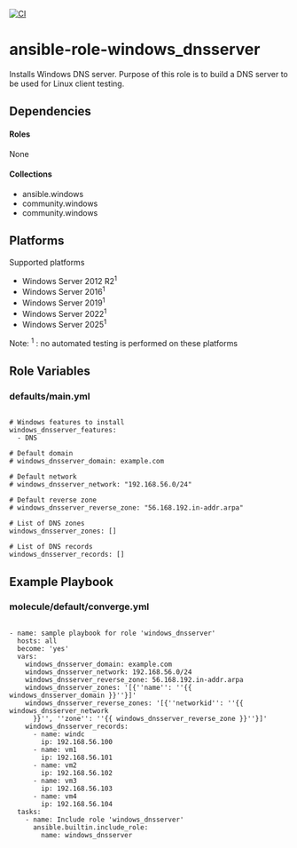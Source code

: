 [![CI](https://github.com/de-it-krachten/ansible-role-windows_dnsserver/workflows/CI/badge.svg?event=push)](https://github.com/de-it-krachten/ansible-role-windows_dnsserver/actions?query=workflow%3ACI)


# ansible-role-windows_dnsserver

Installs Windows DNS server.
Purpose of this role is to build a DNS server to be used for Linux client testing.



## Dependencies

#### Roles
None

#### Collections
- ansible.windows
- community.windows
- community.windows

## Platforms

Supported platforms

- Windows Server 2012 R2<sup>1</sup>
- Windows Server 2016<sup>1</sup>
- Windows Server 2019<sup>1</sup>
- Windows Server 2022<sup>1</sup>
- Windows Server 2025<sup>1</sup>

Note:
<sup>1</sup> : no automated testing is performed on these platforms

## Role Variables
### defaults/main.yml
<pre><code>
# Windows features to install
windows_dnsserver_features:
  - DNS

# Default domain
# windows_dnsserver_domain: example.com

# Default network
# windows_dnsserver_network: "192.168.56.0/24"

# Default reverse zone
# windows_dnsserver_reverse_zone: "56.168.192.in-addr.arpa"

# List of DNS zones
windows_dnsserver_zones: []

# List of DNS records
windows_dnsserver_records: []
</pre></code>




## Example Playbook
### molecule/default/converge.yml
<pre><code>
- name: sample playbook for role 'windows_dnsserver'
  hosts: all
  become: 'yes'
  vars:
    windows_dnsserver_domain: example.com
    windows_dnsserver_network: 192.168.56.0/24
    windows_dnsserver_reverse_zone: 56.168.192.in-addr.arpa
    windows_dnsserver_zones: '[{''name'': ''{{ windows_dnsserver_domain }}''}]'
    windows_dnsserver_reverse_zones: '[{''networkid'': ''{{ windows_dnsserver_network
      }}'', ''zone'': ''{{ windows_dnsserver_reverse_zone }}''}]'
    windows_dnsserver_records:
      - name: windc
        ip: 192.168.56.100
      - name: vm1
        ip: 192.168.56.101
      - name: vm2
        ip: 192.168.56.102
      - name: vm3
        ip: 192.168.56.103
      - name: vm4
        ip: 192.168.56.104
  tasks:
    - name: Include role 'windows_dnsserver'
      ansible.builtin.include_role:
        name: windows_dnsserver
</pre></code>

